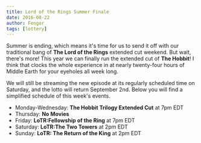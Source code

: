 ```yaml
---
title: Lord of the Rings Summer Finale
date: 2016-08-22
author: Fengor
tags: [lottery]
---
```


Summer is ending, which means it's time for us to send it off with our traditional bang of **The Lord of the Rings** extended cut weekend. But wait, there's more! This year we can finally run the extended cut of **The Hobbit**! I think that clocks the whole experience in at nearly twenty-four hours of Middle Earth for your eyeholes all week long.

We will still be streaming the new episode at its regularly scheduled time on Saturday, and the lotto will return September 2nd. Below you will find a simplified schedule of this week's events.

 - Monday-Wednesday: **The Hobbit Trilogy Extended Cut** at 7pm EDT
 - Thursday: **No Movies**
 - Friday: **LoTR:Fellowship of the Ring** at 7pm EDT
 - Saturday: **LoTR:The Two Towers** at 2pm EDT
 - Sunday: **LoTR: The Return of the King** at 2pm EDT

